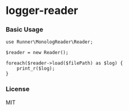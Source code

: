 # logger-reader

### Basic Usage
```
use Runner\MonologReader\Reader;

$reader = new Reader();

foreach($reader->load($filePath) as $log) {
    print_r($log);
}

```

### License
MIT